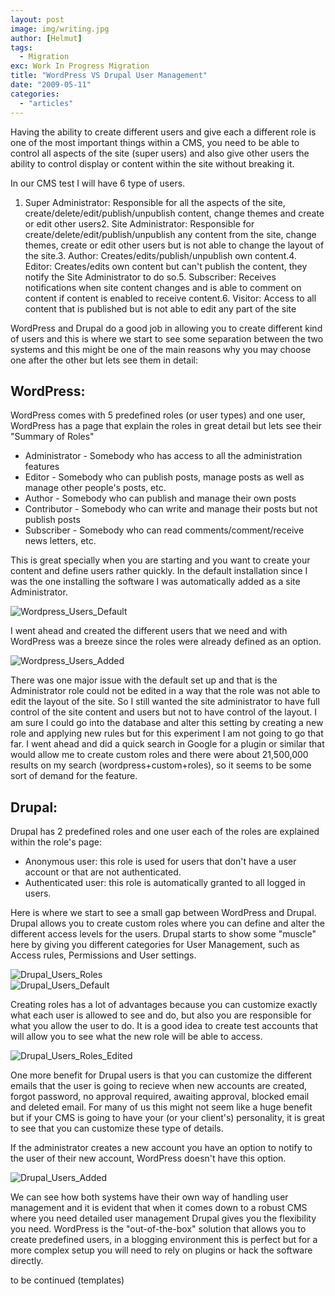 ```yaml
---
layout: post
image: img/writing.jpg
author: [Helmut]
tags:
  - Migration
exc: Work In Progress Migration
title: "WordPress VS Drupal User Management"
date: "2009-05-11"
categories: 
  - "articles"
---
```


Having the ability to create different users and give each a different role is one of the most important things within a CMS, you need to be able to control all aspects of the site (super users) and also give other users the ability to control display or content within the site without breaking it.

In our CMS test I will have 6 type of users.

1. Super Administrator:
Responsible for all the aspects of the site, create/delete/edit/publish/unpublish content, change themes and create or edit other users2. Site Administrator:
Responsible for create/delete/edit/publish/unpublish any content from the site, change themes, create or edit other users but is not able to change the layout of the site.3. Author:
Creates/edits/publish/unpublish own content.4. Editor:
Creates/edits own content but can't publish the content, they notify the Site Administrator to do so.5. Subscriber:
Receives notifications when site content changes and is able to comment on content if content is enabled to receive content.6. Visitor:
Access to all content that is published but is not able to edit any part of the site

WordPress and Drupal do a good job in allowing you to create different kind of users and this is where we start to see some separation between the two systems and this might be one of the main reasons why you may choose one after the other but lets see them in detail:

## WordPress:

WordPress comes with 5 predefined roles (or user types) and one user, WordPress has a page that explain the roles in great detail but lets see their "Summary of Roles"

- Administrator - Somebody who has access to all the administration features
- Editor - Somebody who can publish posts, manage posts as well as manage other people's posts, etc.
- Author - Somebody who can publish and manage their own posts
- Contributor - Somebody who can write and manage their posts but not publish posts
- Subscriber - Somebody who can read comments/comment/receive news letters, etc.

This is great specially when you are starting and you want to create your content and define users rather quickly. In the default installation since I was the one installing the software I was automatically added as a site Administrator.

![Wordpress_Users_Default](images/3522573954_465e168e70.jpg)

I went ahead and created the different users that we need and with WordPress was a breeze since the roles were already defined as an option.

![Wordpress_Users_Added](images/3522635770_2216323204.jpg)

There was one major issue with the default set up and that is the Administrator role could not be edited in a way that the role was not able to edit the layout of the site. So I still wanted the site administrator to have full control of the site content and users but not to have control of the layout. I am sure I could go into the database and alter this setting by creating a new role and applying new rules but for this experiment I am not going to go that far. I went ahead and did a quick search in Google for a plugin or similar that would allow me to create custom roles and there were about 21,500,000 results on my search (wordpress+custom+roles), so it seems to be some sort of demand for the feature.

## Drupal:

Drupal has 2 predefined roles and one user each of the roles are explained within the role's page:

- Anonymous user: this role is used for users that don't have a user account or that are not authenticated.
- Authenticated user: this role is automatically granted to all logged in users.

Here is where we start to see a small gap between WordPress and Drupal. Drupal allows you to create custom roles where you can define and alter the different access levels for the users. Drupal starts to show some "muscle" here by giving you different categories for User Management, such as Access rules, Permissions and User settings.

![Drupal_Users_Roles](images/3522790752_fc70c60acd.jpg)  
![Drupal_Users_Default](images/3521983815_647c13c7ab.jpg)

Creating roles has a lot of advantages because you can customize exactly what each user is allowed to see and do, but also you are responsible for what you allow the user to do. It is a good idea to create test accounts that will allow you to see what the new role will be able to access.

![Drupal_Users_Roles_Edited](images/3522823642_7f969ef85c.jpg)

One more benefit for Drupal users is that you can customize the different emails that the user is going to recieve when new accounts are created, forgot password, no approval required, awaiting approval, blocked email and deleted email. For many of us this might not seem like a huge benefit but if your CMS is going to have your (or your client's) personality, it is great to see that you can customize these type of details.

If the administrator creates a new account you have an option to notify to the user of their new account, WordPress doesn't have this option.

![Drupal_Users_Added](images/3522848674_3719a06c91.jpg)

We can see how both systems have their own way of handling user management and it is evident that when it comes down to a robust CMS where you need detailed user management Drupal gives you the flexibility you need. WordPress is the "out-of-the-box" solution that allows you to create predefined users, in a blogging environment this is perfect but for a more complex setup you will need to rely on plugins or hack the software directly.

to be continued (templates)
